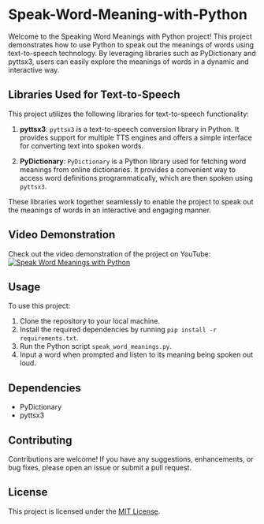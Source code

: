 # Speak-Word-Meaning-with-Python

Welcome to the Speaking Word Meanings with Python project! This project demonstrates how to use Python to speak out the meanings of words using text-to-speech technology. By leveraging libraries such as PyDictionary and pyttsx3, users can easily explore the meanings of words in a dynamic and interactive way.

## Libraries Used for Text-to-Speech

This project utilizes the following libraries for text-to-speech functionality:

1. **pyttsx3**: `pyttsx3` is a text-to-speech conversion library in Python. It provides support for multiple TTS engines and offers a simple interface for converting text into spoken words.

2. **PyDictionary**: `PyDictionary` is a Python library used for fetching word meanings from online dictionaries. It provides a convenient way to access word definitions programmatically, which are then spoken using `pyttsx3`.

These libraries work together seamlessly to enable the project to speak out the meanings of words in an interactive and engaging manner.


## Video Demonstration

Check out the video demonstration of the project on YouTube:
[![Speak Word Meanings with Python](https://img.youtube.com/vi/Be8D8QNLb2I/0.jpg)](https://youtu.be/Be8D8QNLb2I)

## Usage

To use this project:
1. Clone the repository to your local machine.
2. Install the required dependencies by running `pip install -r requirements.txt`.
3. Run the Python script `speak_word_meanings.py`.
4. Input a word when prompted and listen to its meaning being spoken out loud.

## Dependencies

- PyDictionary
- pyttsx3

## Contributing

Contributions are welcome! If you have any suggestions, enhancements, or bug fixes, please open an issue or submit a pull request.

## License

This project is licensed under the [MIT License](LICENSE).

